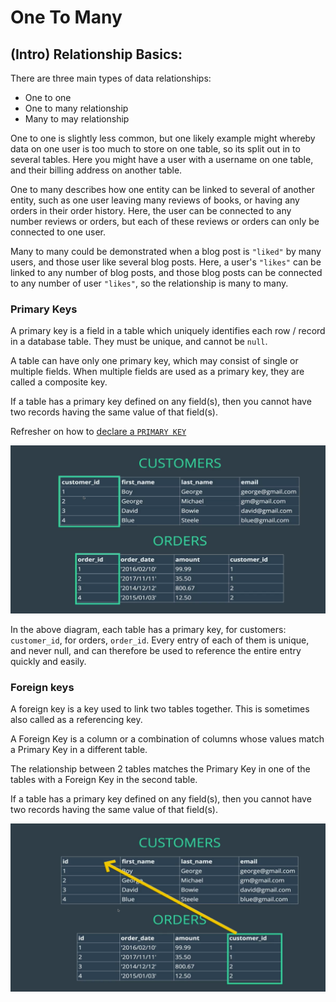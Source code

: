 # One To Many

## (Intro) Relationship Basics:

There are three main types of data relationships:
- One to one
- One to many relationship
- Many to may relationship

One to one is slightly less common, but one likely example might whereby data on one user is too much to store on one table, so its split out in to several tables. Here you might have a user with a username on one table, and their billing address on another table.

One to many describes how one entity can be linked to several of another entity, such as one user leaving many reviews of books, or having any orders in their order history. Here, the user can be connected to any number reviews or orders, but each of these reviews or orders can only be connected to one user.

Many to many could be demonstrated when a blog post is `"liked"` by many users, and those user like several blog posts. Here, a user's `"likes"` can be linked to any number of blog posts, and those blog posts can be connected to any number of user `"likes"`, so the relationship is many to many.

### Primary Keys
A primary key is a field in a table which uniquely identifies each row / record in a database table. They must be unique, and cannot be `null`.

A table can have only one primary key, which may consist of single or multiple fields. When multiple fields are used as a primary key, they are called a composite key.

If a table has a primary key defined on any field(s), then you cannot have two records having the same value of that field(s).

Refresher on how to [declare a `PRIMARY KEY`](https://github.com/edgarfinn/Learning-MySQL/blob/master/1_Creating_tables_and_inserting_data.md#primary-keys)

![Primary Keys](./assets/primarykeys.png)

In the above diagram, each table has a primary key, for customers: `customer_id`, for orders, `order_id`. Every entry of each of them is unique, and never null, and can therefore be used to reference the entire entry quickly and easily.

### Foreign keys
A foreign key is a key used to link two tables together. This is sometimes also called as a referencing key.

A Foreign Key is a column or a combination of columns whose values match a Primary Key in a different table.

The relationship between 2 tables matches the Primary Key in one of the tables with a Foreign Key in the second table.

If a table has a primary key defined on any field(s), then you cannot have two records having the same value of that field(s).

![Foreign Keys](./assets/foreignkeys.png)
